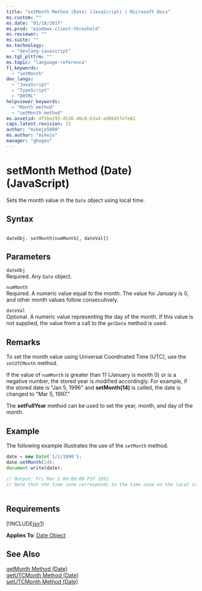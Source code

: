 ```yaml
---
title: "setMonth Method (Date) (JavaScript) | Microsoft Docs"
ms.custom: ""
ms.date: "01/18/2017"
ms.prod: "windows-client-threshold"
ms.reviewer: ""
ms.suite: ""
ms.technology: 
  - "devlang-javascript"
ms.tgt_pltfrm: ""
ms.topic: "language-reference"
f1_keywords: 
  - "setMonth"
dev_langs: 
  - "JavaScript"
  - "TypeScript"
  - "DHTML"
helpviewer_keywords: 
  - "Month method"
  - "setMonth method"
ms.assetid: 4f5be295-d536-46c0-b3a4-ad06457efe82
caps.latest.revision: 15
author: "mikejo5000"
ms.author: "mikejo"
manager: "ghogen"
---
```

# setMonth Method (Date) (JavaScript)
Sets the month value in the `Date` object using local time.  
  
## Syntax  
  
```  
  
dateObj. setMonth(numMonth[, dateVal])   
```  
  
## Parameters  
 `dateObj`  
 Required. Any `Date` object.  
  
 `numMonth`  
 Required. A numeric value equal to the month. The value for January is 0, and other month values follow consecutively.  
  
 `dateVal`  
 Optional. A numeric value representing the day of the month. If this value is not supplied, the value from a call to the `getDate` method is used.  
  
## Remarks  
 To set the month value using Universal Coordinated Time (UTC), use the `setUTCMonth` method.  
  
 If the value of `numMonth` is greater than 11 (January is month 0) or is a negative number, the stored year is modified accordingly. For example, if the stored date is "Jan 5, 1996" and **setMonth(14)** is called, the date is changed to "Mar 5, 1997."  
  
 The **setFullYear** method can be used to set the year, month, and day of the month.  
  
## Example  
 The following example illustrates the use of the `setMonth` method.  
  
```JavaScript  
date = new Date('1/1/1990');  
date.setMonth(14);  
document.write(date);  
  
// Output: Fri Mar 1 00:00:00 PST 1991  
// Note that the time zone corresponds to the time zone on the local computer.  
  
```  
  
## Requirements  
 [!INCLUDE[jsv1](../../javascript/misc/includes/jsv1-md.md)]  
  
 **Applies To**: [Date Object](../../javascript/reference/date-object-javascript.md)  
  
## See Also  
 [getMonth Method (Date)](../../javascript/reference/getmonth-method-date-javascript.md)   
 [getUTCMonth Method (Date)](../../javascript/reference/getutcmonth-method-date-javascript.md)   
 [setUTCMonth Method (Date)](../../javascript/reference/setutcmonth-method-date-javascript.md)